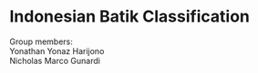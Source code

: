 # Indonesian Batik Classification

Group members: <br>
Yonathan Yonaz Harijono<br>
Nicholas Marco Gunardi
